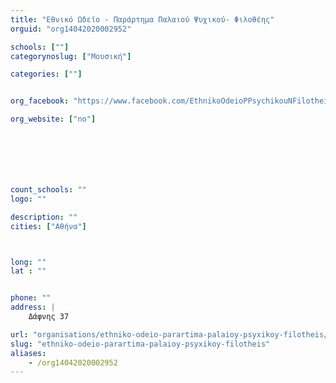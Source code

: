 ```yaml
---
title: "Εθνικό Ωδείο - Παράρτημα Παλαιού Ψυχικού- Φιλοθέης"
orguid: "org14042020002952"

schools: [""]
categorynoslug: ["Μουσική"]

categories: [""]


org_facebook: "https://www.facebook.com/EthnikoOdeioPPsychikouNFilotheis"

org_website: ["no"]







count_schools: ""
logo: ""

description: ""
cities: ["Αθήνα"]



long: ""
lat : ""


phone: ""
address: |
    Δάφνης 37

url: "organisations/ethniko-odeio-parartima-palaioy-psyxikoy-filotheis/athina/"
slug: "ethniko-odeio-parartima-palaioy-psyxikoy-filotheis"
aliases:
    - /org14042020002952
---
```



